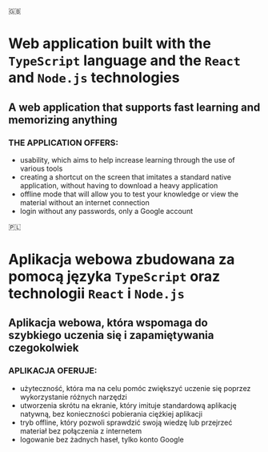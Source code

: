 🇬🇧

# Web application built with the `TypeScript` language and the `React` and `Node.js` technologies

## A web application that supports fast learning and memorizing anything

### THE APPLICATION OFFERS:

- usability, which aims to help increase learning through the use of various tools
- creating a shortcut on the screen that imitates a standard native application, without having to download a heavy application
- offline mode that will allow you to test your knowledge or view the material without an internet connection
- login without any passwords, only a Google account

🇵🇱

# Aplikacja webowa zbudowana za pomocą języka `TypeScript` oraz technologii `React` i `Node.js`

## Aplikacja webowa, która wspomaga do szybkiego uczenia się i zapamiętywania czegokolwiek

### APLIKACJA OFERUJE:

- użyteczność, która ma na celu pomóc zwiększyć uczenie się poprzez wykorzystanie różnych narzędzi
- utworzenia skrótu na ekranie, który imituje standardową aplikację natywną, bez konieczności pobierania ciężkiej aplikacji
- tryb offline, który pozwoli sprawdzić swoją wiedzę lub przejrzeć materiał bez połączenia z internetem
- logowanie bez żadnych haseł, tylko konto Google
